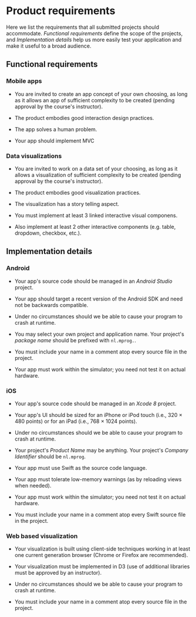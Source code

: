# Product requirements

Here we list the requirements that all submitted projects should accommodate. *Functional requirements* define the scope of the projects, and *Implementation details* help us more easily test your application and make it useful to a broad audience.

## Functional requirements

### Mobile apps

- You are invited to create an app concept of your own choosing, as long as it allows an app of sufficient complexity to be created (pending approval by the course's instructor).

- The product embodies good interaction design practices.

- The app solves a human problem.

- Your app should implement MVC

### Data visualizations

- You are invited to work on a data set of your choosing, as long as it allows a visualization of sufficient complexity to be created (pending approval by the course's instructor).

- The product embodies good visualization practices.

- The visualization has a story telling aspect.

- You must implement at least 3 linked interactive visual componens.

- Also implement at least 2 other interactive components (e.g. table, dropdown, checkbox, etc.).

## Implementation details

### Android

- Your app's source code should be managed in an *Android Studio* project.

- Your app should target a recent version of the Android SDK and need not be backwards compatible.

- Under no circumstances should we be able to cause your program to crash at runtime.

- You may select your own project and application name. Your project's *package name* should be prefixed with `nl.mprog.`.

- You must include your name in a comment atop every source file in the project.

- Your app must work within the simulator; you need not test it on actual hardware.

### iOS

- Your app's source code should be managed in an *Xcode 8* project.

- Your app's UI should be sized for an iPhone or iPod touch (i.e., 320 &times; 480 points) or for an iPad (i.e., 768 &times; 1024 points).

- Under no circumstances should we be able to cause your program to crash at runtime.

- Your project's *Product Name* may be anything. Your project's *Company Identifier* should be `nl.mprog`.

- Your app must use Swift as the source code language.

- Your app must tolerate low-memory warnings (as by reloading views when needed).

- Your app must work within the simulator; you need not test it on actual hardware.

- You must include your name in a comment atop every Swift source file in the project.

### Web based visualization

- Your visualization is built using client-side techniques working in at least one current generation browser (Chrome or Firefox are recommended).

- Your visualization must be implemented in D3 (use of additional libraries must be approved by an instructor).

- Under no circumstances should we be able to cause your program to crash at runtime.

- You must include your name in a comment atop every source file in the project.
